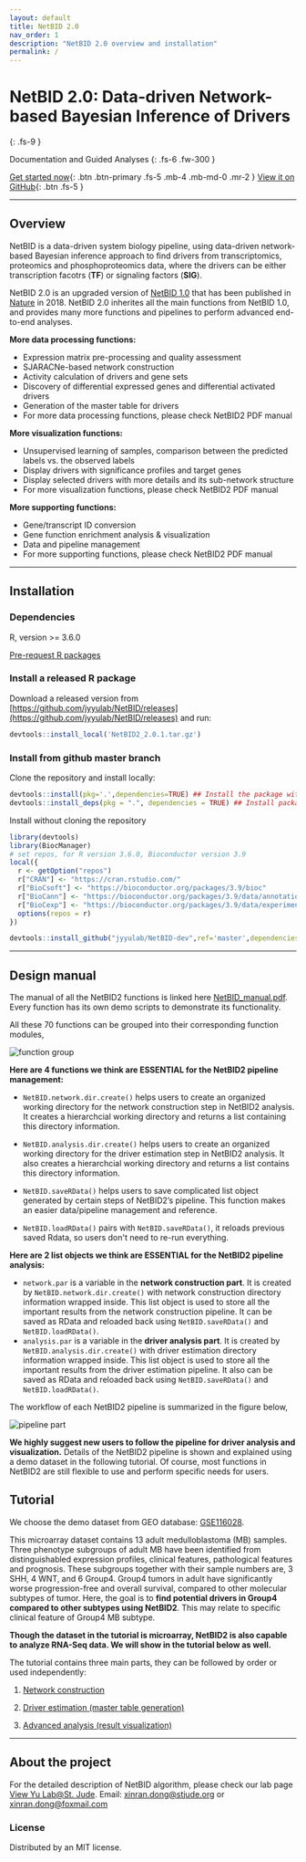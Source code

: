 ```yaml
---
layout: default
title: NetBID 2.0
nav_order: 1
description: "NetBID 2.0 overview and installation"
permalink: /
---
```


      
# NetBID 2.0: Data-driven **Net**work-based **B**ayesian **I**nference of **D**rivers
{: .fs-9 }

Documentation and Guided Analyses
{: .fs-6 .fw-300 }

[Get started now](#getting-started){: .btn .btn-primary .fs-5 .mb-4 .mb-md-0 .mr-2 } [View it on GitHub](https://github.com/jyyulab/NetBID-dev){: .btn .fs-5 }

---

## Overview

NetBID is a data-driven system biology pipeline, using data-driven network-based Bayesian inference approach to find drivers from transcriptomics, proteomics and phosphoproteomics data, where the drivers can be either transcription facotrs (**TF**) or signaling factors (**SIG**).

NetBID 2.0 is an upgraded version of [NetBID 1.0](https://github.com/jyyulab/NetBID/releases/tag/1.0.0) that has been published in [Nature]((https://www.nature.com/articles/s41586-018-0177-0)) in 2018. NetBID 2.0 inherites all the main functions from NetBID 1.0, and provides many more functions and pipelines to perform advanced end-to-end analyses.

**More data processing functions:** 

- Expression matrix pre-processing and quality assessment
- SJARACNe-based network construction
- Activity calculation of drivers and gene sets
- Discovery of differential expressed genes and differential activated drivers
- Generation of the master table for drivers
- For more data processing functions, please check NetBID2 PDF manual

**More visualization functions:**

- Unsupervised learning of samples, comparison between the predicted labels vs. the observed labels
- Display drivers with significance profiles and target genes
- Display selected drivers with more details and its sub-network structure
- For more visualization functions, please check NetBID2 PDF manual

**More supporting functions:**

- Gene/transcript ID conversion
- Gene function enrichment analysis & visualization
- Data and pipeline management
- For more supporting functions, please check NetBID2 PDF manual


---

## Installation

### Dependencies

R, version >= 3.6.0

[Pre-request R packages](docs/pre_request)


### Install a released R package

Download a released version from [https://github.com/jyyulab/NetBID/releases](https://github.com/jyyulab/NetBID/releases) and run:

```R
devtools::install_local('NetBID2_2.0.1.tar.gz')
```


### Install from github master branch
Clone the repository and install locally:

```R
devtools::install(pkg='.',dependencies=TRUE) ## Install the package with dependencies.
devtools::install_deps(pkg = ".", dependencies = TRUE) ## Install package dependencies if needed.
```

Install without cloning the repository

```R
library(devtools)
library(BiocManager)
# set repos, for R version 3.6.0, Bioconductor version 3.9
local({
  r <- getOption("repos")
  r["CRAN"] <- "https://cran.rstudio.com/"
  r["BioCsoft"] <- "https://bioconductor.org/packages/3.9/bioc"
  r["BioCann"] <- "https://bioconductor.org/packages/3.9/data/annotation"
  r["BioCexp"] <- "https://bioconductor.org/packages/3.9/data/experiment"
  options(repos = r)
})

devtools::install_github("jyyulab/NetBID-dev",ref='master',dependencies='Depends') 
```

---

## Design manual

The manual of all the NetBID2 functions is linked here [NetBID_manual.pdf](https://github.com/jyyulab/NetBID-dev/blob/master/NetBID_manual.pdf). 
Every function has its own demo scripts to demonstrate its functionality.

All these 70 functions can be grouped into their corresponding function modules,

![function group](function_group.png)

**Here are 4 functions we think are ESSENTIAL for the NetBID2 pipeline management:**

- `NetBID.network.dir.create()` helps users to create an organized working directory for the network construction step in NetBID2 analysis. It creates a hierarchcial working directory and returns a list containing this directory information. 

- `NetBID.analysis.dir.create()`  helps users to create an organized working directory for the driver estimation step in NetBID2 analysis. It also creates a hierarchcial working directory and returns a list contains this directory information.

- `NetBID.saveRData()` helps users to save complicated list object generated by certain steps of NetBID2’s pipeline. This function makes an easier data/pipeline management and reference.

- `NetBID.loadRData()` pairs with `NetBID.saveRData()`, it reloads previous saved Rdata, so users don't need to re-run everything.

**Here are 2 list objects we think are ESSENTIAL for the NetBID2 pipeline analysis:**

- `network.par` is a variable in the **network construction part**. It is created by `NetBID.network.dir.create()` with network construction directory information wrapped inside. This list object is used to store all the important results from the network construction pipeline. It can be saved as RData and reloaded back using `NetBID.saveRData()` and  `NetBID.loadRData()`.
- `analysis.par` is a variable in the **driver analysis part**. It is created by `NetBID.analysis.dir.create()` with driver estimation directory information wrapped inside. This list object is used to store all the important results from the driver estimation pipeline. It also can be saved as RData and reloaded back using `NetBID.saveRData()` and  `NetBID.loadRData()`.

The workflow of each NetBID2 pipeline is summarized in the figure below,

![pipeline part](pipeline_part.png)

**We highly suggest new users to follow the pipeline for driver analysis and visualization.** Details of the NetBID2 pipeline is shown and explained using a demo dataset in the following tutorial.
Of course, most functions in NetBID2 are still flexible to use and perform specific needs for users.


## Tutorial
 
We choose the demo dataset from GEO database: [GSE116028](https://www.ncbi.nlm.nih.gov/geo/query/acc.cgi?acc=GSE116028). 

This microarray dataset contains 13 adult medulloblastoma (MB) samples. 
Three phenotype subgroups of adult MB have been identified from distinguishabled expression profiles, clinical features, pathological features and prognosis.
These subgroups together with their sample numbers are, 3 SHH, 4 WNT, and 6 Group4.
Group4 tumors in adult have significantly worse progression-free and overall survival, compared to other molecular subtypes of tumor.
Here, the goal is to **find potential drivers in Group4 compared to other subtypes using NetBID2**. This may relate to specific clinical feature of Group4 MB subtype.
 
**Though the dataset in the tutorial is microarray, NetBID2 is also capable to analyze RNA-Seq data. We will show in the tutorial below as well.**  
 
The tutorial contains three main parts, they can be followed by order or used independently:

1. [Network construction](docs/network_construction)

2. [Driver estimation (master table generation)](docs/driver_estimation)

3. [Advanced analysis (result visualization)](docs/advanced_analysis)

---

## About the project

For the detailed description of NetBID algorithm, please check our lab page [View Yu Lab@St. Jude](https://stjuderesearch.org/site/lab/yu).
Email: xinran.dong@stjude.org or xinran.dong@foxmail.com

### License

Distributed by an MIT license.
